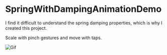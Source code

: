 # SpringWithDampingAnimationDemo
I find it difficult to understand the spring damping properties, which is why I created this project.

Scale with pinch gestures and move with taps.

![Gif](http://i.imgur.com/ss3lL8x.gif)
